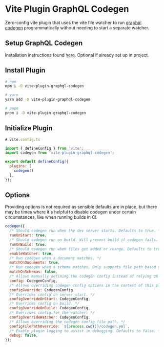 # Vite Plugin GraphQL Codegen

Zero-config vite plugin that uses the vite file watcher to run [graphql codegen](https://www.graphql-code-generator.com/) programmatically without needing to start a separate watcher.

## Setup GraphQL Codegen

Installation instructions found [here](https://www.graphql-code-generator.com/docs/getting-started/installation). Optional if already set up in project.

## Install Plugin

```bash
# npm
npm i -D vite-plugin-graphql-codegen

# yarn
yarn add -D vite-plugin-graphql-codegen

# pnpm
pnpm i -D vite-plugin-graphql-codegen
```

## Initialize Plugin

```js
# vite.config.ts

import { defineConfig } from 'vite';
import codegen from 'vite-plugin-graphql-codegen';

export default defineConfig({
  plugins: [
    codegen()
  ],
});
```

## Options

Providing options is not required as sensible defaults are in place, but there may be times where it's helpful to disable codegen under certain circumstances, like when running builds in CI.

```js
codegen({
  /* Should codegen run when the dev server starts. Defaults to true. */
  runOnStart: true,
  /* Should codegen run on build. Will prevent build if codegen fails. Defaults to true. */
  runOnBuild: true,
  /* Should codegen run when files get added or change. Defaults to true. */
  enableWatcher: true,
  /* Run codegen when a document matches. */
  matchOnDocuments: true,
  /* Run codegen when a schema matches. Only supports file path based schemas. */
  matchOnSchemas: false,
  /* Allows manually defining the codegen config instead of relying on cosmiconfig. */
  config: CodegenConfig,
  /* Allows overriding codegen config options in the context of this plugin. Useful if you prefer a cleaner log by passing { errorsOnly: true }. */
  configOverride: CodegenConfig,
  /* Overrides config on server start. */
  configOverrideOnStart: CodegenConfig,
  /* Overrides config on build. */
  configOverrideOnBuild: CodegenConfig,
  /* Overrides config for the watcher. */
  configOverrideWatcher: CodegenConfig,
  /* Allows overriding the codegen config file path. */
  configFilePathOverride: `${process.cwd()}/codegen.yml`,
  /* Enable plugin logging to assist in debugging. Defaults to false. */
  debug: false,
});
```
